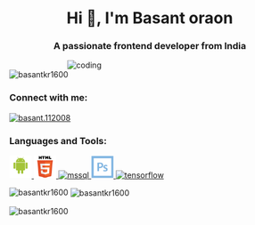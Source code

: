 <h1 align="center">Hi 👋, I'm Basant oraon</h1>
<h3 align="center">A passionate frontend developer from India</h3>
<img align="right" alt="coding" width="400" src="https://media.istockphoto.com/photos/future-artificial-intelligence-robot-and-cyborg-picture-id1202870693">
<p align="left"> <img src="https://komarev.com/ghpvc/?username=basantkr1600&label=Profile%20views&color=0e75b6&style=flat" alt="basantkr1600" /> </p>

<h3 align="left">Connect with me:</h3>
<p align="left">
<a href="https://instagram.com/basant.112008" target="blank"><img align="center" src="https://raw.githubusercontent.com/rahuldkjain/github-profile-readme-generator/master/src/images/icons/Social/instagram.svg" alt="basant.112008" height="30" width="40" /></a>
</p>

<h3 align="left">Languages and Tools:</h3>
<p align="left"> <a href="https://developer.android.com" target="_blank" rel="noreferrer"> <img src="https://raw.githubusercontent.com/devicons/devicon/master/icons/android/android-original-wordmark.svg" alt="android" width="40" height="40"/> </a> <a href="https://www.w3.org/html/" target="_blank" rel="noreferrer"> <img src="https://raw.githubusercontent.com/devicons/devicon/master/icons/html5/html5-original-wordmark.svg" alt="html5" width="40" height="40"/> </a> <a href="https://www.microsoft.com/en-us/sql-server" target="_blank" rel="noreferrer"> <img src="https://www.svgrepo.com/show/303229/microsoft-sql-server-logo.svg" alt="mssql" width="40" height="40"/> </a> <a href="https://www.photoshop.com/en" target="_blank" rel="noreferrer"> <img src="https://raw.githubusercontent.com/devicons/devicon/master/icons/photoshop/photoshop-line.svg" alt="photoshop" width="40" height="40"/> </a> <a href="https://www.tensorflow.org" target="_blank" rel="noreferrer"> <img src="https://www.vectorlogo.zone/logos/tensorflow/tensorflow-icon.svg" alt="tensorflow" width="40" height="40"/> </a> </p>

<p><img align="left" src="https://github-readme-stats.vercel.app/api/top-langs?username=basantkr1600&show_icons=true&locale=en&layout=compact" alt="basantkr1600" /></p>

<p>&nbsp;<img align="center" src="https://github-readme-stats.vercel.app/api?username=basantkr1600&show_icons=true&locale=en" alt="basantkr1600" /></p>

<p><img align="center" src="https://github-readme-streak-stats.herokuapp.com/?user=basantkr1600&" alt="basantkr1600" /></p>
